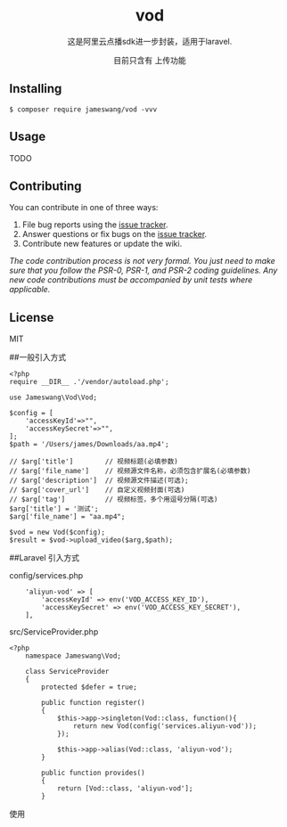 <h1 align="center"> vod </h1>

<p align="center"> 这是阿里云点播sdk进一步封装，适用于laravel.</p>
<p align="center"> 目前只含有 上传功能 </p>

## Installing

```shell
$ composer require jameswang/vod -vvv
```

## Usage

TODO

## Contributing

You can contribute in one of three ways:

1. File bug reports using the [issue tracker](https://github.com/jameswang/vod/issues).
2. Answer questions or fix bugs on the [issue tracker](https://github.com/jameswang/vod/issues).
3. Contribute new features or update the wiki.

_The code contribution process is not very formal. You just need to make sure that you follow the PSR-0, PSR-1, and PSR-2 coding guidelines. Any new code contributions must be accompanied by unit tests where applicable._

## License

MIT

##一般引入方式 

```shell
<?php
require __DIR__ .'/vendor/autoload.php';

use Jameswang\Vod\Vod;

$config = [
    'accessKeyId'=>"",
    'accessKeySecret'=>"",
];
$path = '/Users/james/Downloads/aa.mp4';

// $arg['title']        // 视频标题(必填参数)
// $arg['file_name']    // 视频源文件名称，必须包含扩展名(必填参数)
// $arg['description']  // 视频源文件描述(可选);
// $arg['cover_url']    // 自定义视频封面(可选)
// $arg['tag']          // 视频标签，多个用逗号分隔(可选)
$arg['title'] = '测试';
$arg['file_name'] = "aa.mp4";

$vod = new Vod($config);
$result = $vod->upload_video($arg,$path);
```

##Laravel 引入方式 

config/services.php
```shell
    'aliyun-vod' => [
        'accessKeyId' => env('VOD_ACCESS_KEY_ID'),
        'accessKeySecret' => env('VOD_ACCESS_KEY_SECRET'),
    ],
```
src/ServiceProvider.php
```shell
<?php
    namespace Jameswang\Vod;
    
    class ServiceProvider
    {
        protected $defer = true;
    
        public function register()
        {
            $this->app->singleton(Vod::class, function(){
                return new Vod(config('services.aliyun-vod'));
            });
    
            $this->app->alias(Vod::class, 'aliyun-vod');
        }
    
        public function provides()
        {
            return [Vod::class, 'aliyun-vod'];
        }

```

使用
```shell

```
